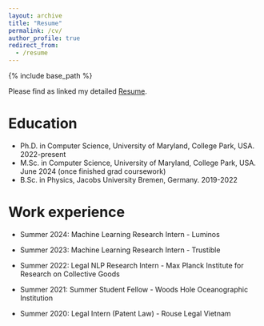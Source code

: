 ```yaml
---
layout: archive
title: "Resume"
permalink: /cv/
author_profile: true
redirect_from:
  - /resume
---
```


{% include base_path %}

Please find as linked my detailed [Resume](https://drive.google.com/drive/folders/1yYDJDFANZy4B9QGnmdLOm8yanC8_G-c7?usp=sharing).

Education
======
* Ph.D. in Computer Science, University of Maryland, College Park, USA. 2022-present
* M.Sc. in Computer Science, University of Maryland, College Park, USA. June 2024 (once finished grad coursework)
* B.Sc. in Physics, Jacobs University Bremen, Germany. 2019-2022

Work experience
======
* Summer 2024: Machine Learning Research Intern - Luminos

* Summer 2023: Machine Learning Research Intern - Trustible

* Summer 2022: Legal NLP Research Intern - Max Planck Institute for Research on Collective Goods

* Summer 2021: Summer Student Fellow - Woods Hole Oceanographic Institution

* Summer 2020: Legal Intern (Patent Law) - Rouse Legal Vietnam


